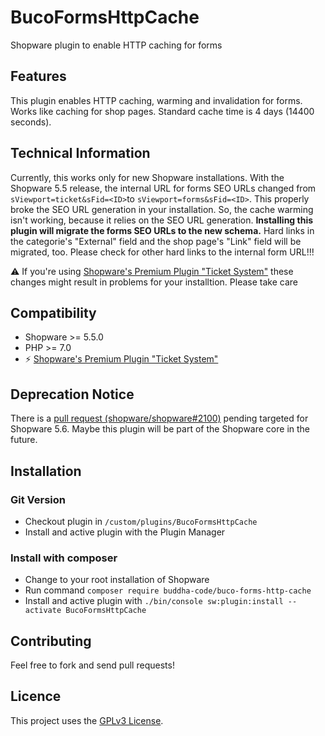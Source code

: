 # BucoFormsHttpCache
Shopware plugin to enable HTTP caching for forms

## Features
This plugin enables HTTP caching, warming and invalidation for forms. Works like caching for shop pages. Standard cache time is 4 days (14400 seconds).

## Technical Information
Currently, this works only for new Shopware installations. With the Shopware 5.5 release, the internal URL for forms SEO URLs changed from `sViewport=ticket&sFid=<ID>`to `sViewport=forms&sFid=<ID>`. This properly broke the SEO URL generation in your installation. So, the cache warming isn't working, because it relies on the SEO URL generation. **Installing this plugin will migrate the forms SEO URLs to the new schema.** Hard links in the categorie's "External" field and the shop page's "Link" field will be migrated, too. Please check for other hard links to the internal form URL!!!

:warning:  If you're using [Shopware's Premium Plugin "Ticket System"](https://docs.shopware.com/en/shopware-5-en/plugins/plugin-ticket-system) these changes might result in problems for your installtion. Please take care

## Compatibility
* Shopware >= 5.5.0
* PHP >= 7.0
* :zap: [Shopware's Premium Plugin "Ticket System"](https://docs.shopware.com/en/shopware-5-en/plugins/plugin-ticket-system)

## Deprecation Notice
There is a [pull request (shopware/shopware#2100)](https://github.com/shopware/shopware/pull/2100) pending targeted for Shopware 5.6. Maybe this
plugin will be part of the Shopware core in the future. 

## Installation

### Git Version
* Checkout plugin in `/custom/plugins/BucoFormsHttpCache`
* Install and active plugin with the Plugin Manager

### Install with composer
* Change to your root installation of Shopware
* Run command `composer require buddha-code/buco-forms-http-cache`
* Install and active plugin with `./bin/console sw:plugin:install --activate BucoFormsHttpCache`

## Contributing
Feel free to fork and send pull requests!

## Licence
This project uses the [GPLv3 License](LICENCE).
